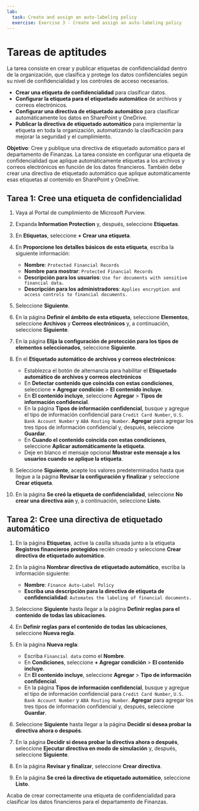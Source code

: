 ```yaml
---
lab:
  task: Create and assign an auto-labeling policy
  exercise: Exercise 3 - Create and assign an auto-labeling policy
---
```


# Tareas de aptitudes

La tarea consiste en crear y publicar etiquetas de confidencialidad dentro de la organización, que clasifica y protege los datos confidenciales según su nivel de confidencialidad y los controles de acceso necesarios.

- **Crear una etiqueta de confidencialidad** para clasificar datos.
- **Configurar la etiqueta para el etiquetado automático** de archivos y correos electrónicos.
- **Configurar una directiva de etiquetado automático** para clasificar automáticamente los datos en SharePoint y OneDrive.
- **Publicar la directiva de etiquetado automático** para implementar la etiqueta en toda la organización, automatizando la clasificación para mejorar la seguridad y el cumplimiento.

**Objetivo**: Cree y publique una directiva de etiquetado automático para el departamento de Finanzas. La tarea consiste en configurar una etiqueta de confidencialidad que aplique automáticamente etiquetas a los archivos y correos electrónicos en función de los datos financieros. También debe crear una directiva de etiquetado automático que aplique automáticamente esas etiquetas al contenido en SharePoint y OneDrive.

## Tarea 1: Cree una etiqueta de confidencialidad

1. Vaya al Portal de cumplimiento de Microsoft Purview.
1. Expanda **Information Protection** y, después, seleccione **Etiquetas**.
1. En **Etiquetas**, seleccione **+ Crear una etiqueta**.
1. En **Proporcione los detalles básicos de esta etiqueta**, escriba la siguiente información:

    - **Nombre**: `Protected Financial Records`
    - **Nombre para mostrar**: `Protected Financial Records`
    - **Descripción para los usuarios**: `Use for documents with sensitive financial data.`
    - **Descripción para los administradores**: `Applies encryption and access controls to financial documents.`

1. Seleccione **Siguiente**.
1. En la página **Definir el ámbito de esta etiqueta**, seleccione **Elementos**, seleccione **Archivos** y **Correos electrónicos** y, a continuación, seleccione **Siguiente**.
1. En la página **Elija la configuración de protección para los tipos de elementos seleccionados**, seleccione **Siguiente**.
1. En el **Etiquetado automático de archivos y correos electrónicos**:
   - Establezca el botón de alternancia para habilitar el **Etiquetado automático de archivos y correos electrónicos**
   - En **Detectar contenido que coincida con estas condiciones**, seleccione **+ Agregar condición** > **El contenido incluye**.
   - En **El contenido incluye**, seleccione **Agregar** > **Tipos de información confidencial**.
   - En la página **Tipos de información confidencial**, busque y agregue el tipo de información confidencial para `Credit Card Number`, `U.S. Bank Account Number` y `ABA Routing Number`. **Agregar** para agregar los tres tipos de información confidencial y, después, seleccione **Guardar**.
   - En **Cuando el contenido coincida con estas condiciones**, seleccione **Aplicar automáticamente la etiqueta**.
   - Deje en blanco el mensaje opcional **Mostrar este mensaje a los usuarios cuando se aplique la etiqueta**.
1. Seleccione **Siguiente**, acepte los valores predeterminados hasta que llegue a la página **Revisar la configuración y finalizar** y seleccione **Crear etiqueta**.
1. En la página **Se creó la etiqueta de confidencialidad**, seleccione **No crear una directiva aún** y, a continuación, seleccione **Listo**.

## Tarea 2: Cree una directiva de etiquetado automático

1. En la página **Etiquetas**, active la casilla situada junto a la etiqueta **Registros financieros protegidos** recién creado y seleccione **Crear directiva de etiquetado automático**.
1. En la página **Nombrar directiva de etiquetado automático**, escriba la información siguiente:

   - **Nombre**: `Finance Auto-Label Policy`
   - **Escriba una descripción para la directiva de etiqueta de confidencialidad**: `Automates the labeling of financial documents.`
1. Seleccione **Siguiente** hasta llegar a la página **Definir reglas para el contenido de todas las ubicaciones**.
1. En **Definir reglas para el contenido de todas las ubicaciones**, seleccione **Nueva regla**.
1. En la página **Nueva regla**:
   - Escriba `Financial data` como el **Nombre**.
   - En **Condiciones**, seleccione **+ Agregar condición** > **El contenido incluye**.
   - En **El contenido incluye**, seleccione **Agregar** > **Tipo de información confidencial**.
   - En la página **Tipos de información confidencial**, busque y agregue el tipo de información confidencial para `Credit Card Number`, `U.S. Bank Account Number` y `ABA Routing Number`. **Agregar** para agregar los tres tipos de información confidencial y, después, seleccione **Guardar**.
1. Seleccione **Siguiente** hasta llegar a la página **Decidir si desea probar la directiva ahora o después**.
1. En la página **Decidir si desea probar la directiva ahora o después**, seleccione **Ejecutar directiva en modo de simulación** y, después, seleccione **Siguiente**.
1. En la página **Revisar y finalizar**, seleccione **Crear directiva**.
1. En la página **Se creó la directiva de etiquetado automático**, seleccione **Listo**.

Acaba de crear correctamente una etiqueta de confidencialidad para clasificar los datos financieros para el departamento de Finanzas.
